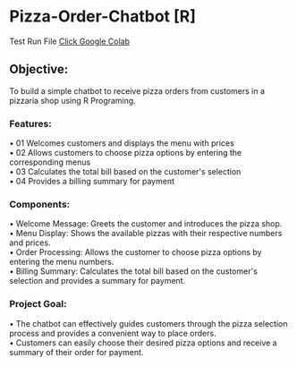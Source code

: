 # Pizza-Order-Chatbot [R]
Test Run File [Click Google Colab](https://colab.research.google.com/drive/1lof-x-iK6j-C5qjU03G2I4jsKjZJTHxt?usp=sharing)

## Objective:
To build a simple chatbot to receive pizza orders from customers in a pizzaria shop using R Programing.

### Features:
• 01 Welcomes customers and displays the menu with prices  
• 02 Allows customers to choose pizza options by entering the corresponding menus  
• 03 Calculates the total bill based on the customer's selection  
• 04 Provides a billing summary for payment

### Components:
• Welcome Message: Greets the customer and introduces the pizza shop.  
• Menu Display: Shows the available pizzas with their respective numbers and prices.  
• Order Processing: Allows the customer to choose pizza options by entering the menu numbers.  
• Billing Summary: Calculates the total bill based on the customer's selection and provides a summary for payment.  

### Project Goal:
• The chatbot can effectively guides customers through the pizza selection process and provides a convenient way to place orders.  
• Customers can easily choose their desired pizza options and receive a summary of their order for payment.
